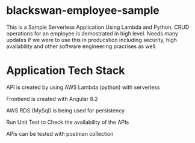 # blackswan-employee-sample
This is a Sample Serverless Application Using Lambda and Python. CRUD operations for an employee is demostrated in high level. Needs many updates if we were to use this in producstion including security, high availability and other software engineering pracrises as well.


# Application Tech Stack

API is created by using AWS Lambda (python) with serverless

Frontiend is created with Angular 8.2

AWS RDS (MySql) is being used for persistency

Run Unit Test to Check the availability of the APIs

APIs can be tested with postman collection
